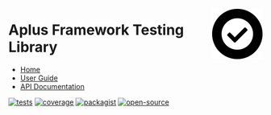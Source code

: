 <a href="https://github.com/aplus-framework/testing"><img src="https://raw.githubusercontent.com/aplus-framework/testing/master/guide/image.png" alt="Aplus Framework Testing Library" align="right" width="100"></a>

# Aplus Framework Testing Library

- [Home](https://aplus-framework.com/packages/testing)
- [User Guide](https://docs.aplus-framework.com/guides/libraries/testing/index.html)
- [API Documentation](https://docs.aplus-framework.com/packages/testing.html)

[![tests](https://github.com/aplus-framework/testing/actions/workflows/tests.yml/badge.svg)](https://github.com/aplus-framework/testing/actions/workflows/tests.yml)
[![coverage](https://coveralls.io/repos/github/aplus-framework/testing/badge.svg?branch=master)](https://coveralls.io/github/aplus-framework/testing?branch=master)
[![packagist](https://img.shields.io/packagist/v/aplus/testing)](https://packagist.org/packages/aplus/testing)
[![open-source](https://img.shields.io/badge/open--source-sponsor-magenta)](https://aplus-framework.com/sponsor)
